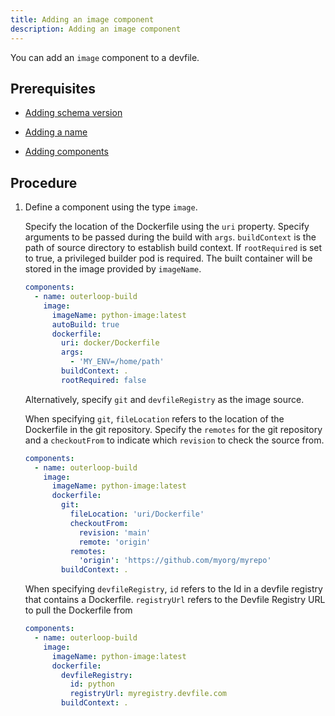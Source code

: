 ```yaml
---
title: Adding an image component
description: Adding an image component
---
```


You can add an `image` component to a devfile.

## Prerequisites

- [Adding schema version](./adding-schema-version)

- [Adding a name](./adding-a-name)

- [Adding components](./adding-components)

## Procedure

1. Define a component using the type `image`.

    Specify the location of the Dockerfile using the `uri` property.
    Specify arguments to be passed during the build with `args`.
    `buildContext` is the path of source directory to establish build
    context. If `rootRequired` is set to true, a privileged builder pod
    is required. The built container will be stored in the image
    provided by `imageName`.

    ```yaml {% title="An image dockerfile component" filename="devfile.yaml" %}
    components:
      - name: outerloop-build
        image:
          imageName: python-image:latest
          autoBuild: true
          dockerfile:
            uri: docker/Dockerfile
            args:
              - 'MY_ENV=/home/path'
            buildContext: .
            rootRequired: false
    ```

    Alternatively, specify `git` and `devfileRegistry` as the image
    source.

    When specifying `git`, `fileLocation` refers to the location of the
    Dockerfile in the git repository. Specify the `remotes` for the git
    repository and a `checkoutFrom` to indicate which `revision` to
    check the source from.

    ```yaml {% title="An image dockerfile component with git source" filename="devfile.yaml" %}
    components:
      - name: outerloop-build
        image:
          imageName: python-image:latest
          dockerfile:
            git:
              fileLocation: 'uri/Dockerfile'
              checkoutFrom:
                revision: 'main'
                remote: 'origin'
              remotes:
                'origin': 'https://github.com/myorg/myrepo'
            buildContext: .
    ```

    When specifying `devfileRegistry`, `id` refers to the Id in a
    devfile registry that contains a Dockerfile. `registryUrl` refers to
    the Devfile Registry URL to pull the Dockerfile from

    ```yaml {% title="An image dockerfile component with devfileRegistry source" filename="devfile.yaml" %}
    components:
      - name: outerloop-build
        image:
          imageName: python-image:latest
          dockerfile:
            devfileRegistry:
              id: python
              registryUrl: myregistry.devfile.com
            buildContext: .
    ```
